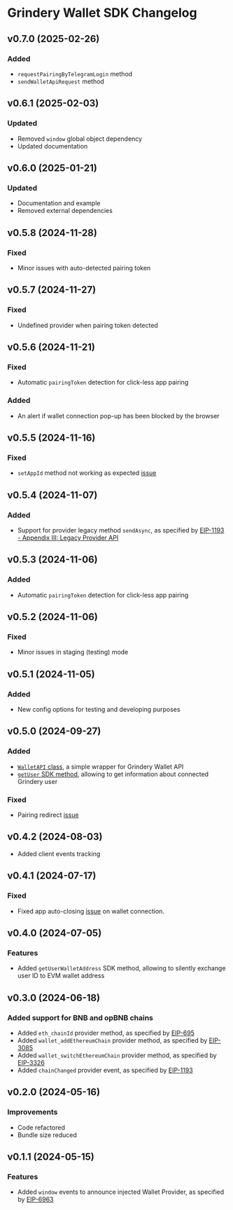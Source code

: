 # Grindery Wallet SDK Changelog

## v0.7.0 (2025-02-26)

### Added

- `requestPairingByTelegramLogin` method
- `sendWalletApiRequest` method

## v0.6.1 (2025-02-03)

### Updated

- Removed `window` global object dependency
- Updated documentation

## v0.6.0 (2025-01-21)

### Updated

- Documentation and example
- Removed external dependencies

## v0.5.8 (2024-11-28)

### Fixed

- Minor issues with auto-detected pairing token

## v0.5.7 (2024-11-27)

### Fixed

- Undefined provider when pairing token detected

## v0.5.6 (2024-11-21)

### Fixed

- Automatic `pairingToken` detection for click-less app pairing

### Added

- An alert if wallet connection pop-up has been blocked by the browser

## v0.5.5 (2024-11-16)

### Fixed

- `setAppId` method not working as expected [issue](https://github.com/grindery-io/grindery-wallet-sdk/issues/11)

## v0.5.4 (2024-11-07)

### Added

- Support for provider legacy method `sendAsync`, as specified by [EIP-1193 - Appendix III: Legacy Provider API](https://eips.ethereum.org/EIPS/eip-1193#appendix-iii-legacy-provider-api)

## v0.5.3 (2024-11-06)

### Added

- Automatic `pairingToken` detection for click-less app pairing

## v0.5.2 (2024-11-06)

### Fixed

- Minor issues in staging (testing) mode

## v0.5.1 (2024-11-05)

### Added

- New config options for testing and developing purposes

## v0.5.0 (2024-09-27)

### Added

- [`WalletAPI` class](https://grindery-io.github.io/grindery-wallet-sdk/classes/classes_WalletAPI.WalletAPI.html), a simple wrapper for Grindery Wallet API
- [`getUser` SDK method](https://github.com/grindery-io/grindery-wallet-sdk#getting-user-information), allowing to get information about connected Grindery user

### Fixed

- Pairing redirect [issue](https://github.com/grindery-io/grindery-wallet-sdk/issues/8)

## v0.4.2 (2024-08-03)

- Added client events tracking

## v0.4.1 (2024-07-17)

### Fixed

- Fixed app auto-closing [issue](https://github.com/grindery-io/grindery-wallet-sdk/issues/4) on wallet connection.

## v0.4.0 (2024-07-05)

### Features

- Added `getUserWalletAddress` SDK method, allowing to silently exchange user ID to EVM wallet address

## v0.3.0 (2024-06-18)

### Added support for BNB and opBNB chains

- Added `eth_chainId` provider method, as specified by [EIP-695](https://eips.ethereum.org/EIPS/eip-695)
- Added `wallet_addEthereumChain` provider method, as specified by [EIP-3085](https://eips.ethereum.org/EIPS/eip-3085)
- Added `wallet_switchEthereumChain` provider method, as specified by [EIP-3326](https://eips.ethereum.org/EIPS/eip-3326)
- Added `chainChanged` provider event, as specified by [EIP-1193](https://eips.ethereum.org/EIPS/eip-1193)

## v0.2.0 (2024-05-16)

### Improvements

- Code refactored
- Bundle size reduced

## v0.1.1 (2024-05-15)

### Features

- Added `window` events to announce injected Wallet Provider, as specified by [EIP-6963](https://eips.ethereum.org/EIPS/eip-6963)
